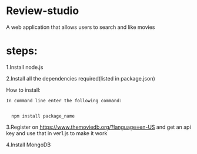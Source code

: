 # Review-studio
A web application that allows users to search and like movies


# steps:


1.Install node.js


2.Install all the dependencies required(listed in package.json)
  
  
  How to install:
    
    
    In command line enter the following command:
      
      
      npm install package_name


3.Register on https://www.themoviedb.org/?language=en-US and get an api key and use that in ver1.js to make it work


4.Install MongoDB
